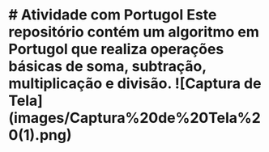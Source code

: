 # \# Atividade com Portugol Este repositório contém um algoritmo em Portugol que realiza operações básicas de soma, subtração, multiplicação e divisão. !\[Captura de Tela] (images/Captura%20de%20Tela%20(1).png)



